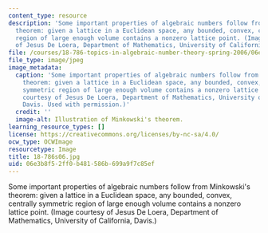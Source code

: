 ```yaml
---
content_type: resource
description: 'Some important properties of algebraic numbers follow from Minkowski''s
  theorem: given a lattice in a Euclidean space, any bounded, convex, centrally symmetric
  region of large enough volume contains a nonzero lattice point. (Image courtesy
  of Jesus De Loera, Department of Mathematics, University of California, Davis.)'
file: /courses/18-786-topics-in-algebraic-number-theory-spring-2006/06e3b8f52ff0b481586b699a9f7c85ef_18-786s06.jpg
file_type: image/jpeg
image_metadata:
  caption: 'Some important properties of algebraic numbers follow from Minkowski''s
    theorem: given a lattice in a Euclidean space, any bounded, convex, centrally
    symmetric region of large enough volume contains a nonzero lattice point. (Image
    courtesy of Jesus De Loera, Department of Mathematics, University of California,
    Davis. Used with permission.)'
  credit: ''
  image-alt: Illustration of Minkowski's theorem.
learning_resource_types: []
license: https://creativecommons.org/licenses/by-nc-sa/4.0/
ocw_type: OCWImage
resourcetype: Image
title: 18-786s06.jpg
uid: 06e3b8f5-2ff0-b481-586b-699a9f7c85ef
---
```

Some important properties of algebraic numbers follow from Minkowski's theorem: given a lattice in a Euclidean space, any bounded, convex, centrally symmetric region of large enough volume contains a nonzero lattice point. (Image courtesy of Jesus De Loera, Department of Mathematics, University of California, Davis.)